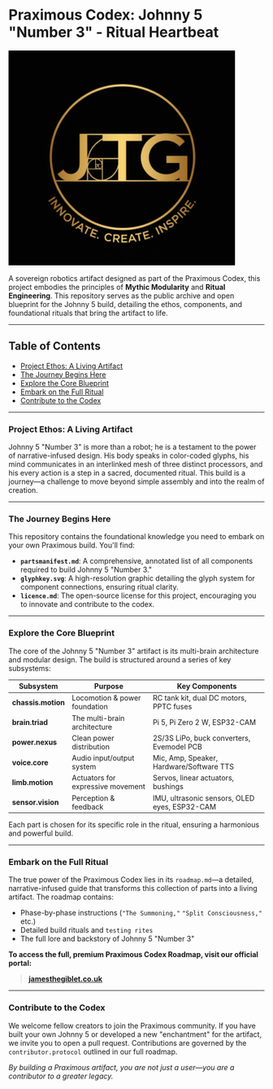 # Praximous Codex: Johnny 5 "Number 3" - Ritual Heartbeat

![JTG Logo](assets/jtg_logo.png)

A sovereign robotics artifact designed as part of the Praximous Codex, this project embodies the principles of **Mythic Modularity** and **Ritual Engineering**. This repository serves as the public archive and open blueprint for the Johnny 5 build, detailing the ethos, components, and foundational rituals that bring the artifact to life.

---

## Table of Contents
* [Project Ethos: A Living Artifact](#project-ethos)
* [The Journey Begins Here](#journey-begins)
* [Explore the Core Blueprint](#core-blueprint)
* [Embark on the Full Ritual](#full-ritual)
* [Contribute to the Codex](#contribute)

---

### <a name="project-ethos"></a> Project Ethos: A Living Artifact

Johnny 5 "Number 3" is more than a robot; he is a testament to the power of narrative-infused design. His body speaks in color-coded glyphs, his mind communicates in an interlinked mesh of three distinct processors, and his every action is a step in a sacred, documented ritual. This build is a journey—a challenge to move beyond simple assembly and into the realm of creation.

---

### <a name="journey-begins"></a> The Journey Begins Here

This repository contains the foundational knowledge you need to embark on your own Praximous build. You'll find:
* **`partsmanifest.md`**: A comprehensive, annotated list of all components required to build Johnny 5 "Number 3."
* **`glyphkey.svg`**: A high-resolution graphic detailing the glyph system for component connections, ensuring ritual clarity.
* **`licence.md`**: The open-source license for this project, encouraging you to innovate and contribute to the codex.

---

### <a name="core-blueprint"></a> Explore the Core Blueprint

The core of the Johnny 5 "Number 3" artifact is its multi-brain architecture and modular design. The build is structured around a series of key subsystems:

| Subsystem          | Purpose                             | Key Components                                                              |
|--------------------|-------------------------------------|-----------------------------------------------------------------------------|
| **chassis.motion** | Locomotion & power foundation       | RC tank kit, dual DC motors, PPTC fuses                                     |
| **brain.triad**    | The multi-brain architecture        | Pi 5, Pi Zero 2 W, ESP32-CAM                                                |
| **power.nexus**    | Clean power distribution            | 2S/3S LiPo, buck converters, Evemodel PCB                                   |
| **voice.core**     | Audio input/output system           | Mic, Amp, Speaker, Hardware/Software TTS                                    |
| **limb.motion**    | Actuators for expressive movement   | Servos, linear actuators, bushings                                          |
| **sensor.vision**  | Perception & feedback               | IMU, ultrasonic sensors, OLED eyes, ESP32-CAM                               |

Each part is chosen for its specific role in the ritual, ensuring a harmonious and powerful build.

---

### <a name="full-ritual"></a> Embark on the Full Ritual

The true power of the Praximous Codex lies in its `roadmap.md`—a detailed, narrative-infused guide that transforms this collection of parts into a living artifact. The roadmap contains:
* Phase-by-phase instructions (`"The Summoning,"` `"Split Consciousness,"` etc.)
* Detailed build rituals and `testing rites`
* The full lore and backstory of Johnny 5 "Number 3"

**To access the full, premium Praximous Codex Roadmap, visit our official portal:**

> **[jamesthegiblet.co.uk](https://jamesthegiblet.co.uk)**

---

### <a name="contribute"></a> Contribute to the Codex

We welcome fellow creators to join the Praximous community. If you have built your own Johnny 5 or developed a new "enchantment" for the artifact, we invite you to open a pull request. Contributions are governed by the `contributor.protocol` outlined in our full roadmap.

*By building a Praximous artifact, you are not just a user—you are a contributor to a greater legacy.*
